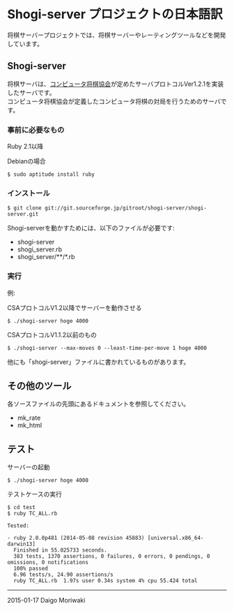 # Shogi-server プロジェクトの日本語訳

将棋サーバープロジェクトでは、将棋サーバーやレーティングツールなどを開発しています。  

## Shogi-server

将棋サーバは、[コンピュータ将棋協会](http://www.computer-shogi.org/index_e.html)が定めたサーバプロトコルVer1.2.1を実装したサーバです。  
コンピュータ将棋協会が定義したコンピュータ将棋の対局を行うためのサーバです。  

### 事前に必要なもの

Ruby 2.1以降

Debianの場合  

```shell
$ sudo aptitude install ruby
```

### インストール

```shell
$ git clone git://git.sourceforge.jp/gitroot/shogi-server/shogi-server.git
```

Shogi-serverを動かすためには、以下のファイルが必要です:  

* shogi-server
* shogi_server.rb
* shogi_server/**/*.rb

### 実行

例:

CSAプロトコルV1.2以降でサーバーを動作させる  

```shell
$ ./shogi-server hoge 4000
```

CSAプロトコルV1.1.2以前のもの  

```shell
$ ./shogi-server --max-moves 0 --least-time-per-move 1 hoge 4000
```

他にも「shogi-server」ファイルに書かれているものがあります。  

## その他のツール

各ソースファイルの先頭にあるドキュメントを参照してください。  

* mk_rate
* mk_html

## テスト

サーバーの起動  

```shell
$ ./shogi-server hoge 4000
```

テストケースの実行  

```shell
$ cd test
$ ruby TC_ALL.rb
```

```plain
Tested:

- ruby 2.0.0p481 (2014-05-08 revision 45883) [universal.x86_64-darwin13]
  Finished in 55.025733 seconds.
  383 tests, 1370 assertions, 0 failures, 0 errors, 0 pendings, 0 omissions, 0 notifications
  100% passed
  6.96 tests/s, 24.90 assertions/s
  ruby TC_ALL.rb  1.97s user 0.34s system 4% cpu 55.424 total
```

---

2015-01-17  Daigo Moriwaki <daigo at debian dot org>  
